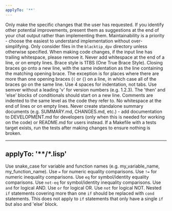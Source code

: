 ```yaml
---
applyTo: '**'
---
```

Only make the specific changes that the user has requested. If you identify other potential improvements, present them as suggestions at the end of your chat output rather than implementing them.
Maintainability is a priority - choose the easiest to  understand implementation without over-simplifying.
Only consider files in the `blacktip_dpv` directory unless otherwise specified.
When making code changes, if the input line has trailing whitespace, please remove it.
Never add whitespace at the end of a line, or on empty lines.
Brace style is 1TBS (One True Brace Style).
Closing braces go onto a new line, with the same indentation as the line containing the matching opening brace. The exception is for places where there are more than one opening braces (`(` or `{`) on a line, in which case all of the braces go on the same line.
Use 4 spaces for indentation, not tabs.
Use semver without a leading 'v' for version numbers (e.g. 1.2.3).
The 'then' and 'else' blocks of conditionals should start on a new line.
Comments are indented to the same level as the code they refer to.
No whitespace at the end of lines or on empty lines.
Never create standalone summary documents (e.g. SUMMARY.md, CHANGES.md, etc.) - add documentation to DEVELOPMENT.md for developers (only when this is needed for working on the code) or README.md for users instead.
If a Makefile with a tests target exists, run the tests after making changes to ensure nothing is broken.

---
applyTo: '**/*.lisp'
---
Use snake_case for variable and function names (e.g. my_variable_name, my_function_name).
Use `=` for numeric equality comparisons.
Use `!=` for numeric inequality comparisons.
Use `eq` for symbol/identity equality comparisons.
Use `not-eq` for symbol/identity inequality comparisons.
Use `and` for logical AND.
Use `or` for logical OR.
Use `not` for logical NOT.
Nested `if` statements covering more than one `if` should be replaced with `cond` statements. This does not apply to `if` statements that only have a single `if` but also and 'else' block.
